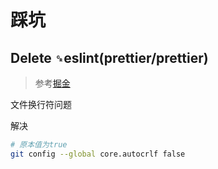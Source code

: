 # 踩坑

## Delete `␍`eslint(prettier/prettier)

> 参考[掘金](https://juejin.cn/post/6844904069304156168)

文件换行符问题

解决

```bash
# 原本值为true
git config --global core.autocrlf false
```
